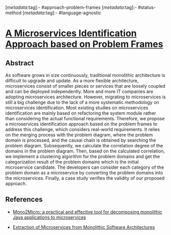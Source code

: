 <!-- deno-fmt-ignore-start -->

[_metadata_:tag]:- #approach-problem-frames
[_metadata_:tag]:- #status-method
[_metadata_:tag]:- #language-agnostic

<!-- deno-fmt-ignore-end -->

# [A Microservices Identification Approach based on Problem Frames](https://doi.org/10.1109/SEAI55746.2022.9832106)

## Abstract

As software grows in size continuously, traditional monolithic architecture is
difficult to upgrade and update. As a more flexible architecture, microservices
consist of smaller pieces or services that are loosely coupled and can be
deployed independently. More and more IT companies are adopting microservices
architecture. However, migrating to microservices is still a big challenge due
to the lack of a more systematic methodology on microservices identification.
Most existing studies on microservices identification are mainly based on
refactoring the system module rather than considering the actual functional
requirements. Therefore, we propose a microservices identification approach
based on the problem frames to address this challenge, which considers
real-world requirements. It relies on the merging process with the problem
diagram, where the problem domain is processed, and the causal chain is obtained
by searching the problem diagram. Subsequently, we calculate the correlation
degree of the domains in the problem diagram. Then, based on the calculated
correlation, we implement a clustering algorithm for the problem domains and get
the categorization result of the problem domains which is the initial
microservice candidate. The developers can consider each category of the problem
domain as a microservice by converting the problem domains into the
microservices. Finally, a case study verifies the validity of our proposed
approach.

## References

- [Mono2Micro: a practical and effective tool for decomposing monolithic Java applications to microservices](./mono2micro-a-practical-and-effective-tool-for-decomposing-monolithic-java-applications-to-microservices.md)

- [Extraction of Microservices from Monolithic Software Architectures](./extraction-of-microservices-from-monolithic-software-architectures.md)
